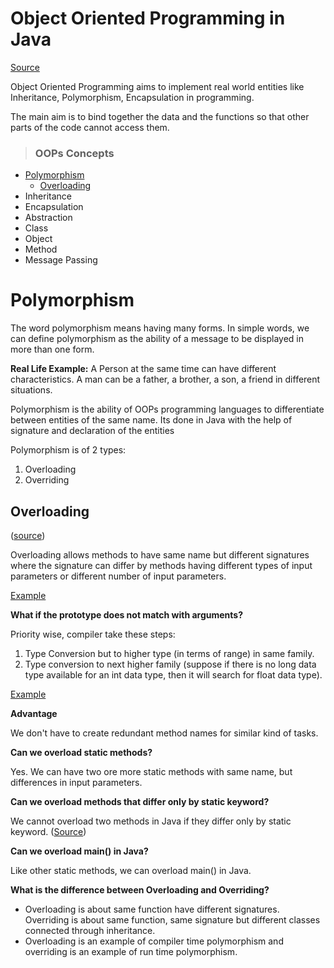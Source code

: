 # **Object Oriented Programming in Java**
[Source](https://www.geeksforgeeks.org/object-oriented-programming-oops-concept-in-java/ "Visit Geek for geeks!")

Object Oriented Programming aims to implement real world entities 
like Inheritance, Polymorphism, Encapsulation in programming. 

The main aim is to bind together the data and the functions 
so that other parts of the code cannot access them.  

>### **OOPs Concepts**
+ [Polymorphism](#polymorphism)
    + [Overloading](#overloading)
+ Inheritance
+ Encapsulation
+ Abstraction
+ Class
+ Object
+ Method
+ Message Passing

# **Polymorphism**

The word polymorphism means having many forms. In simple words, 
we can define polymorphism as the ability of a message to be 
displayed in more than one form.
 
**Real Life Example:** A Person at the same time can have different 
characteristics. A man can be a father, a brother, a son, a friend 
in different situations.

Polymorphism is the ability of OOPs programming languages to differentiate
between entities of the same name. Its done in Java with the help of 
signature and declaration of the entities 

Polymorphism is of 2 types:  
1. Overloading 
1. Overriding 

## **Overloading** 

([source](https://www.geeksforgeeks.org/overloading-in-java/))

Overloading allows methods to have same name but different signatures
where the signature can differ by methods having different types of input
parameters or different number of input parameters.

[Example](https://github.com/debajyotibasak/StudyingOOPs/blob/master/src/com/debo/java/oops/polymorphism/Sum.java)

**What if the prototype does not match with arguments?**

Priority wise, compiler take these steps:
1. Type Conversion but to higher type (in terms of range) in same family.
1. Type conversion to next higher family (suppose if there 
is no long data type available for an int data type, 
then it will search for float data type).

[Example](https://github.com/debajyotibasak/StudyingOOPs/blob/master/src/com/debo/java/oops/polymorphism/Display.java)

**Advantage**

We don't have to create redundant method names for similar kind of tasks.

**Can we overload static methods?**

Yes. We can have two ore more static methods with same name, 
but differences in input parameters. 

**Can we overload methods that differ only by static keyword?**

We cannot overload two methods in Java if they differ only 
by static keyword. ([Source](https://www.geeksforgeeks.org/can-we-overload-or-override-static-methods-in-java/))

**Can we overload main() in Java?**

Like other static methods, we can overload main() in Java.

**What is the difference between Overloading and Overriding?**
+ Overloading is about same function have different signatures. 
Overriding is about same function, same signature but different 
classes connected through inheritance.
+ Overloading is an example of compiler time polymorphism and 
overriding is an example of run time polymorphism.
